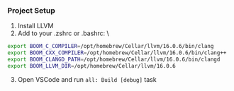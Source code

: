 ### Project Setup

1. Install LLVM
2. Add to your .zshrc or .bashrc: \

```bash
export BOOM_C_COMPILER=/opt/homebrew/Cellar/llvm/16.0.6/bin/clang
export BOOM_CXX_COMPILER=/opt/homebrew/Cellar/llvm/16.0.6/bin/clang++
export BOOM_CLANGD_PATH=/opt/homebrew/Cellar/llvm/16.0.6/bin/clangd
export BOOM_LLVM_DIR=/opt/homebrew/Cellar/llvm/16.0.6
```

3. Open VSCode and run ```all: Build [debug]``` task